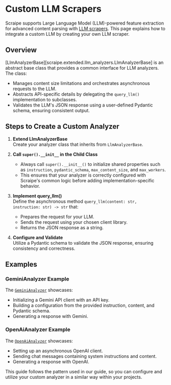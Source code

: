 # Custom LLM Scrapers

Scraipe supports Large Language Model (LLM)-powered feature extraction for advanced content parsing with [LLM scrapers](../get_started/using_llm_analyzers.md). This page explains how to integrate a custom LLM by creating your own LLM scraper.

## Overview
[LlmAnalyzerBase][scraipe.extended.llm_analyzers.LlmAnalyzerBase] is an abstract base class that provides a common interface for LLM analyzers. The class:

- Manages content size limitations and orchestrates asynchronous requests to the LLM.
- Abstracts API-specific details by delegating the `query_llm()` implementation to subclasses.
- Validates the LLM's JSON response using a user-defined Pydantic schema, ensuring consistent output.

## Steps to Create a Custom Analyzer
1. **Extend LlmAnalyzerBase**  
   Create your analyzer class that inherits from `LlmAnalyzerBase`.

2. **Call `super().__init__` in the Child Class**  
   - Always call `super().__init__()` to initialize shared properties such as `instruction`, `pydantic_schema`, `max_content_size`, and `max_workers`.
   - This ensures that your analyzer is correctly configured with Scraipe's common logic before adding implementation-specific behavior.

3. **Implement query_llm()**  
   Define the asynchronous method `query_llm(content: str, instruction: str) -> str` that:
   - Prepares the request for your LLM.
   - Sends the request using your chosen client library.
   - Returns the JSON response as a string.

4. **Configure and Validate**  
   Utilize a Pydantic schema to validate the JSON response, ensuring consistency and correctness.

## Examples

### GeminiAnalyzer Example
The [`GeminiAnalyzer`](https://github.com/SnpM/scraipe/blob/main/scraipe/extended/llm_analyzers/gemini_analyzer.py) showcases:
- Initializing a Gemini API client with an API key.
- Building a configuration from the provided instruction, content, and Pydantic schema.
- Generating a response with Gemini.

### OpenAiAnalyzer Example
The [`OpenAiAnalyzer`](https://github.com/SnpM/scraipe/blob/main/scraipe/extended/llm_analyzers/openai_analyzer.py) showcases:
- Setting up an asynchronous OpenAI client.
- Sending chat messages containing system instructions and content.
- Generating a response with OpenAI.

This guide follows the pattern used in our guide, so you can configure and utilize your custom analyzer in a similar way within your projects.